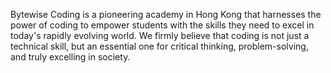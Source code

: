 Bytewise Coding is a pioneering academy in Hong Kong that harnesses the power of coding to empower students with the skills they need to excel in today's rapidly evolving world. We firmly believe that coding is not just a technical skill, but an essential one for critical thinking, problem-solving, and truly excelling in society.